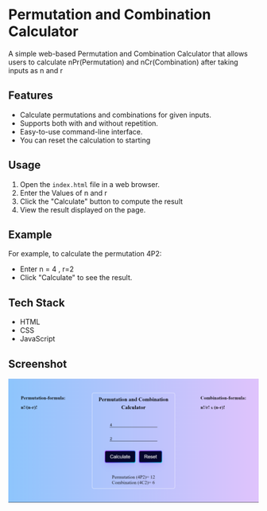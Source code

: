 # Permutation and Combination Calculator

A simple web-based Permutation and Combination Calculator that allows users to calculate nPr(Permutation) and nCr(Combination) after taking inputs as n and r

## Features

- Calculate permutations and combinations for given inputs.
- Supports both with and without repetition.
- Easy-to-use command-line interface.
- You can reset the calculation to starting


## Usage

1. Open the `index.html` file in a web browser.
2. Enter the Values of n and r
3. Click the "Calculate" button to compute the result
4. View the result displayed on the page.

## Example

For example, to calculate the permutation 4P2:
- Enter n = 4 , r=2
- Click "Calculate" to see the result.

## Tech Stack

- HTML
- CSS
- JavaScript

## Screenshot

![ss for permutation-combination-calculator ](<permutation-combination-calculator ss.png>)